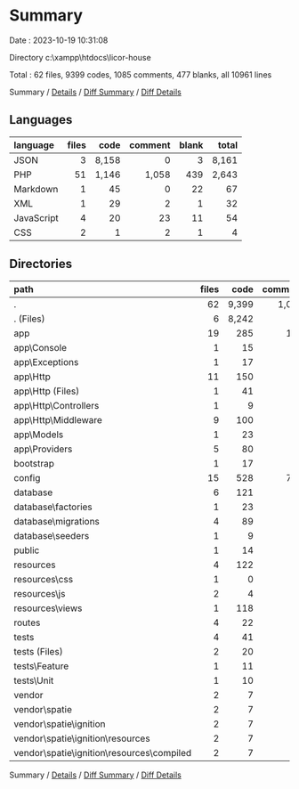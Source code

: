 # Summary

Date : 2023-10-19 10:31:08

Directory c:\\xampp\\htdocs\\licor-house

Total : 62 files,  9399 codes, 1085 comments, 477 blanks, all 10961 lines

Summary / [Details](details.md) / [Diff Summary](diff.md) / [Diff Details](diff-details.md)

## Languages
| language | files | code | comment | blank | total |
| :--- | ---: | ---: | ---: | ---: | ---: |
| JSON | 3 | 8,158 | 0 | 3 | 8,161 |
| PHP | 51 | 1,146 | 1,058 | 439 | 2,643 |
| Markdown | 1 | 45 | 0 | 22 | 67 |
| XML | 1 | 29 | 2 | 1 | 32 |
| JavaScript | 4 | 20 | 23 | 11 | 54 |
| CSS | 2 | 1 | 2 | 1 | 4 |

## Directories
| path | files | code | comment | blank | total |
| :--- | ---: | ---: | ---: | ---: | ---: |
| . | 62 | 9,399 | 1,085 | 477 | 10,961 |
| . (Files) | 6 | 8,242 | 2 | 28 | 8,272 |
| app | 19 | 285 | 154 | 96 | 535 |
| app\\Console | 1 | 15 | 7 | 6 | 28 |
| app\\Exceptions | 1 | 17 | 9 | 5 | 31 |
| app\\Http | 11 | 150 | 78 | 50 | 278 |
| app\\Http (Files) | 1 | 41 | 21 | 7 | 69 |
| app\\Http\\Controllers | 1 | 9 | 0 | 4 | 13 |
| app\\Http\\Middleware | 9 | 100 | 57 | 39 | 196 |
| app\\Models | 1 | 23 | 16 | 7 | 46 |
| app\\Providers | 5 | 80 | 44 | 28 | 152 |
| bootstrap | 1 | 17 | 30 | 9 | 56 |
| config | 15 | 528 | 750 | 238 | 1,516 |
| database | 6 | 121 | 44 | 26 | 191 |
| database\\factories | 1 | 23 | 11 | 5 | 39 |
| database\\migrations | 4 | 89 | 24 | 16 | 129 |
| database\\seeders | 1 | 9 | 9 | 5 | 23 |
| public | 1 | 14 | 30 | 12 | 56 |
| resources | 4 | 122 | 23 | 32 | 177 |
| resources\\css | 1 | 0 | 0 | 1 | 1 |
| resources\\js | 2 | 4 | 23 | 8 | 35 |
| resources\\views | 1 | 118 | 0 | 23 | 141 |
| routes | 4 | 22 | 40 | 16 | 78 |
| tests | 4 | 41 | 10 | 19 | 70 |
| tests (Files) | 2 | 20 | 3 | 10 | 33 |
| tests\\Feature | 1 | 11 | 4 | 5 | 20 |
| tests\\Unit | 1 | 10 | 3 | 4 | 17 |
| vendor | 2 | 7 | 2 | 1 | 10 |
| vendor\\spatie | 2 | 7 | 2 | 1 | 10 |
| vendor\\spatie\\ignition | 2 | 7 | 2 | 1 | 10 |
| vendor\\spatie\\ignition\\resources | 2 | 7 | 2 | 1 | 10 |
| vendor\\spatie\\ignition\\resources\\compiled | 2 | 7 | 2 | 1 | 10 |

Summary / [Details](details.md) / [Diff Summary](diff.md) / [Diff Details](diff-details.md)
